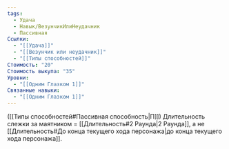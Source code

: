 ```yaml
---
tags:
  - Удача
  - Навык/ВезунчикИлиНеудачник
  - Пассивная
Ссылки:
  - "[[Удача]]"
  - "[[Везунчик или неудачник]]"
  - "[[Типы способностей]]"
Стоимость: "20"
Стоимость выкупа: "35"
Уровни:
  - "[[Одним Глазком 1]]"
Связанные навыки:
  - "[[Одним Глазком 1]]"
---
```

([[Типы способностей#Пассивная способность|П]]) Длительность слежки за маятником = [[Длительность#2 Раунда|2 Раунда]], а не [[Длительность#До конца текущего хода персонажа|до конца текущего хода персонажа]].  
